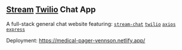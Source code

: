 ## [Stream](https://getstream.io/) [Twilio](https://www.twilio.com/) Chat App

A full-stack general chat website featuring: 
[`stream-chat`](https://getstream.io/) [`twilio`](https://www.twilio.com/)  [`axios`](https://axios-http.com/) [`express`](https://expressjs.com/)

Deployment:
https://medical-pager-vennson.netlify.app/